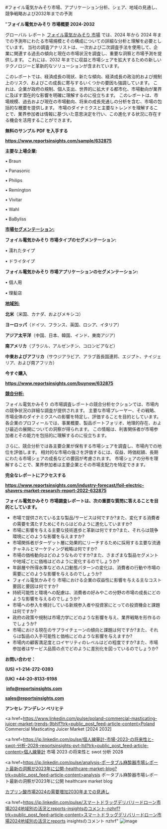 #フォイル電気かみそり市場、アプリケーション分析、シェア、地域の見通し、競争戦略および2032年までの予測

"<strong>フォイル電気かみそり 市場概要 2024-2032</strong>

グローバル レポート <a href=https://www.reportsinsights.com/sample/632875>フォイル電気かみそり 市場</a> では、2024 年から 2024 年までの予測年にわたる市場規模とその構成についての詳細な分析と理解を必要としています。 当社の調査アナリストは、一次および二次調査手法を使用して、企業に関連する過去の傾向と現在の市場状況を調査し、重要な洞察と市場予測を提供します。 これには、2032 年までに収益と市場シェアを拡大​​するための新しいテクノロジーと革新的なソリューションが含まれています。

このレポートでは、経済成長の現状、新たな傾向、経済成長の政治的および規制上のリスク、およびこの成長に寄与するいくつかの要因も強調しています。 これは、企業が政府の規制、個人支出、世界的に拡大する都市化、市場動向が業界に及ぼす潜在的な影響を明確に理解するのに役立ちます。 このレポートは、市場規模、過去および現在の市場動向、将来の成長見通しの分析を含む、市場の包括的な概要を提供します。 市場のダイナミクスと主要なトレンドを理解することで、業界参加者は情報に基づいた意思決定を行い、この進化する状況に存在する機会を活用することができます。

<strong><b>無料のサンプル PDF を入手する</b></strong>

<a href=https://www.reportsinsights.com/sample/632875><strong><u>https://www.reportsinsights.com/sample/632875</u></strong></a>

<strong>主要な上場企業:</strong>

• Braun

• Panasonic

• Philips

• Remington

• Vivitar

• Wahl

• BaByliss

<strong><u>市場セグメンテーション</u></strong><strong><u>:</u></strong>

<strong>フォイル電気かみそり 市場タイプのセグメンテーション:</strong>

• 濡れたタイプ

• ドライタイプ

<strong>フォイル電気かみそり 市場アプリケーションのセグメンテーション:</strong>

• 個人用

• 理髪店

<strong><u>地域別</u></strong><strong><u>:</u></strong>

<strong>北米</strong>（米国、カナダ、およびメキシコ）

<strong>ヨーロッパ</strong>（ドイツ、フランス、英国、ロシア、イタリア）

<strong>アジア太平洋</strong>（中国、日本、韓国、インド、東南アジア）

<strong>南アメリカ</strong>（ブラジル、アルゼンチン、コロンビアなど）

<strong>中東およびアフリカ</strong>（サウジアラビア、アラブ首長国連邦、エジプト、ナイジェリア、および南アフリカ）

<strong>今すぐ購入</strong>

<a href=https://www.reportsinsights.com/buynow/632875><strong><u>https://www.reportsinsights.com/buynow/632875</u></strong></a>

<strong><u>競合分析:</u></strong>

フォイル電気かみそり の市場調査レポートの競合分析セクションでは、市場内の競争状況の詳細な調査が提供されます。 主要な市場プレーヤー、その戦略、市場全体のダイナミクスへの影響を特定し、評価することを目的としています。 各企業のプロフィールでは、事業概要、製品ポートフォリオ、地理的存在、および最近の展開についての洞察が得られます。 この情報は、利害関係者が市場参加者とその能力を包括的に理解するのに役立ちます。

さらに、競合分析では各主要企業が保有する市場シェアを調査し、市場内での地位を評価します。 相対的な市場の強さを評価するには、収益、時価総額、長期にわたる市場シェアの成長などの要因が考慮されます。 市場シェアの分布を理解することで、業界参加者は主要企業とその市場支配力を特定できます。

<strong>完全なレポートにアクセスする</strong>

<a href=https://www.reportsinsights.com/industry-forecast/foil-electric-shavers-market-research-report-2022-632875><strong><u><b>https://www.reportsinsights.com/industry-forecast/foil-electric-shavers-market-research-report-2022-632875</b></u></strong></a>

<strong><b>フォイル電気かみそり 市場調査レポートは、次の重要な質問に答えることを目的としています。</b></strong>
<ul>
  <li>市場で提供されている主な製品/サービスは何ですか?また、変化する消費者の需要を満たすためにそれらはどのように進化していますか?</li>
  <li>市場に影響を与える主要な技術進歩と革新は何ですか?また、それらは競争環境にどのような影響を与えますか?</li>
  <li>市場関係者がターゲット層に効果的にリーチするために採用する主要な流通チャネルとマーケティング戦略は何ですか?</li>
  <li>市場の価格動向はどのようなものですか?また、さまざまな製品セグメントや地域ごとに価格はどのように変化するのでしょうか?</li>
  <li>年齢層や所得水準などの人口動態パターンの変化は、消費者の行動や市場の需要にどのような影響を与えるのでしょうか?</li>
  <li>フォイル電気かみそり 市場における企業の収益性に影響を与える主なコスト要因と要因は何ですか?</li>
  <li>持続可能性と環境への配慮は、消費者の好みやこの分野の市場の成長にどのような影響を与えるのでしょうか?</li>
  <li>市場への参入を検討している新規参入者や投資家にとっての投資機会と課題は何ですか?</li>
  <li>政府の政策や規制は市場力学にどのような影響を与え、業界戦略を形作るのでしょうか?</li>
  <li>市場における現在のサプライチェーンの傾向と課題は何ですか?また、それらは製品の入手可能性と価格にどのような影響を与えますか?</li>
  <li>市場内の顧客満足度とロイヤリティのレベルはどの程度ですか?また、市場参加者はサービス品質の点でどのように差別化を図っているのでしょうか?</li>
</ul>
<strong>お問い合わせ：</strong>

<strong>(US) +1-214-272-0393</strong>

<strong>(UK) +44-20-8133-9198</strong>

<strong> </strong><a href=info@reportsinsights.com><strong><u>info@reportsinsights.com</u></strong></a>

<a href=sales@reportsinsights.com><strong><u>sales@reportsinsights.com</u></strong></a>

<strong>アンセレ アンデレン ベリヒテ</strong>

<a href=https://www.linkedin.com/pulse/poland-commercial-masticating-juicer-market-trends-9bhlf?trk=public_post_feed-article-content>Poland Commercial Masticating Juicer Market [2024 2032]</a>

<a href=https://jp.linkedin.com/pulse/個人線量計-市場-2023-の将来性と-swot-分析-2028-reportsinsights-pvt-ltd?trk=public_post_feed-article-content>個人線量計 市場 2023 の将来性と swot 分析 2028</a>

<a href=https://jp.linkedin.com/pulse/analysis-ポータブル麻酔器市場レポート最新の洞察が2023年に公開-healthcare-market-blog?trk=public_post_feed-article-content>analysis ポータブル麻酔器市場レポート最新の洞察が2023年に公開 healthcare market blog</a>

<a href=https://www.linkedin.com/pulse/カプリン酸市場2024の需要増加2030年までの見通し-community-market-research-sk6uf/>カプリン酸市場2024の需要増加2030年までの見通し</a>

<a href=https://jp.linkedin.com/pulse/スマートドラッグデリバリードローン市場2024地域別の活況とreports-insightsのコメント-nzhrf?trk=public_post_feed-article-content>スマートドラッグデリバリードローン市場2024地域別の活況とreports insightsのコメント nzhrf</a>"
![image](https://github.com/aanak123/RIMarketer1/assets/158471119/cfed0e58-d07d-4bf5-9e0f-dc7207fea4c0)
